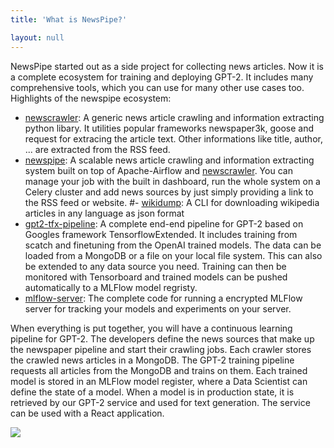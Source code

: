 ```yaml
---
title: 'What is NewsPipe?'

layout: null
---
```


NewsPipe started out as a side project for collecting news articles. Now it is a complete ecosystem for training and deploying GPT-2. It includes many comprehensive tools, which you can use for many other use cases too. Highlights of the newspipe ecosystem:
- [newscrawler](https://github.com/NewsPipe/newscrawler): A  generic news article crawling and information extracting python libary. It utilities popular frameworks newspaper3k, goose and request for extracing the article text. Other informations like title, author, ... are extracted from the RSS feed.
- [newspipe](https://github.com/NewsPipe/newspipe): A scalable news article crawling and information extracting system built on top of Apache-Airflow and [newscrawler](https://github.com/NewsPipe/newscrawler). You can manage your job with the built in dashboard, run the whole system on a Celery cluster and add news sources by just simply providing a link to the RSS feed or website.
#- [wikidump](https://github.com/NewsPipe/wikidump): A CLI for downloading wikipedia articles in any language as json format
- [gpt2-tfx-pipeline](https://github.com/NewsPipe/gpt2-tfx-pipeline): A complete end-end pipeline for GPT-2 based on Googles framework TensorflowExtended. It includes training from scatch and finetuning from the OpenAI trained models. The data can be loaded from a MongoDB or a file on your local file system. This can also be extended to any data source you need. Training can then be monitored with Tensorboard and trained models can be pushed automatically to a MLFlow model regristy.
- [mlflow-server](https://github.com/NewsPipe/mlflow-server): The complete code for running a encrypted MLFlow server for tracking your models and experiments on your server.

When everything is put together, you will have a continuous learning pipeline for GPT-2. The developers define the news sources that make up the newspaper pipeline and start their crawling jobs. Each crawler stores the crawled news articles in a MongoDB. The GPT-2 training pipeline requests all articles from the MongoDB and trains on them. Each trained model is stored in an MLFlow model register, where a Data Scientist can define the state of a model. When a model is in production state, it is retrieved by our GPT-2 service and used for text generation. The service can be used with a React application. 

![](https://raw.githubusercontent.com/NewsPipe/newspipe.github.io/master/_posts/architecture.png)
